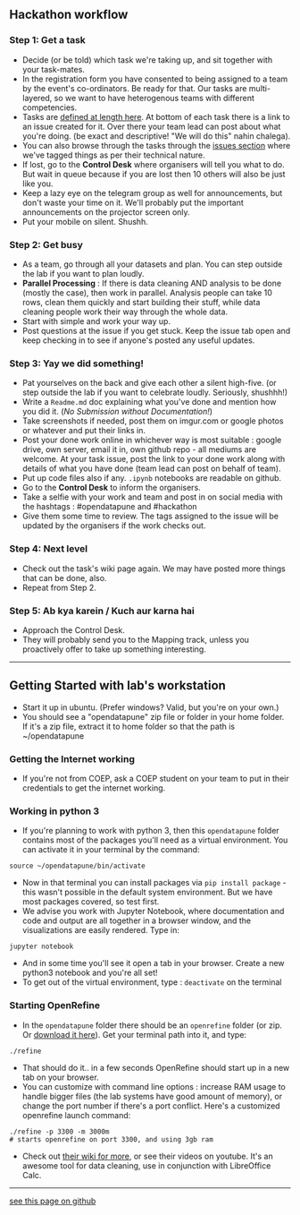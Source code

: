 ## Hackathon workflow

### Step 1: Get a task
- Decide (or be told) which task we're taking up, and sit together with your task-mates.
- In the registration form you have consented to being assigned to a team by the event's co-ordinators. Be ready for that. Our tasks are multi-layered, so we want to have heterogenous teams with different competencies.
- Tasks are [defined at length here](https://github.com/opendatapune/Problem-Statements/wiki). At bottom of each task there is a link to an issue created for it. Over there your team lead can post about what you're doing. (be exact and descriptive! "We will do this" nahin chalega).
- You can also browse through the tasks through the [issues section](https://github.com/opendatapune/Problem-Statements/issues) where we've tagged things as per their technical nature.
- If lost, go to the **Control Desk** where organisers will tell you what to do. But wait in queue because if you are lost then 10 others will also be just like you.
- Keep a lazy eye on the telegram group as well for announcements, but don't waste your time on it. We'll probably put the important announcements on the projector screen only.
- Put your mobile on silent. Shushh.

### Step 2: Get busy
- As a team, go through all your datasets and plan. You can step outside the lab if you want to plan loudly.
- **Parallel Processing** : If there is data cleaning AND analysis to be done (mostly the case), then work in parallel. Analysis people can take 10 rows, clean them quickly and start building their stuff, while data cleaning people work their way through the whole data.
- Start with simple and work your way up.
- Post questions at the issue if you get stuck. Keep the issue tab open and keep checking in to see if anyone's posted any useful updates.

### Step 3: Yay we did something!
- Pat yourselves on the back and give each other a silent high-five. (or step outside the lab if you want to celebrate loudly. Seriously, shushhh!)
- Write a `Readme.md` doc explaining what you've done and mention how you did it. (_No Submission without Documentation!_)
- Take screenshots if needed, post them on imgur.com or google photos or whatever and put their links in.
- Post your done work online in whichever way is most suitable : google drive, own server, email it in, own github repo - all mediums are welcome. At your task issue, post the link to your done work along with details of what you have done (team lead can post on behalf of team).
- Put up code files also if any. `.ipynb` notebooks are readable on github.
- Go to the **Control Desk** to inform the organisers.
- Take a selfie with your work and team and post in on social media with the hashtags : #opendatapune and #hackathon
- Give them some time to review. The tags assigned to the issue will be updated by the organisers if the work checks out.

### Step 4: Next level
- Check out the task's wiki page again. We may have posted more things that can be done, also.
- Repeat from Step 2.

### Step 5: Ab kya karein / Kuch aur karna hai
- Approach the Control Desk.
- They will probably send you to the Mapping track, unless you proactively offer to take up something interesting.

------

## Getting Started with lab's workstation
- Start it up in ubuntu. (Prefer windows? Valid, but you're on your own.) 
- You should see a "opendatapune" zip file or folder in your home folder. If it's a zip file, extract it to home folder so that the path is ~/opendatapune

### Getting the Internet working
- If you're not from COEP, ask a COEP student on your team to put in their credentials to get the internet working.

### Working in python 3
- If you're planning to work with python 3, then this `opendatapune` folder contains most of the packages you'll need as a virtual environment. You can activate it in your terminal by the command:  
```
source ~/opendatapune/bin/activate
```
- Now in that terminal you can install packages via `pip install package` - this wasn't possible in the default system environment. But we have most packages covered, so test first.
- We advise you work with Jupyter Notebook, where documentation and code and output are all together in a browser window, and the visualizations are easily rendered. Type in:  
```
jupyter notebook
``` 
- And in some time you'll see it open a tab in your browser. Create a new python3 notebook and you're all set!
- To get out of the virtual environment, type : `deactivate` on the terminal

### Starting OpenRefine
- In the `opendatapune` folder there should be an `openrefine` folder (or zip. Or [download it here](http://openrefine.org/)). Get your terminal path into it, and type:  
```
./refine
```
- That should do it.. in a few seconds OpenRefine should start up in a new tab on your browser.
- You can customize with command line options : increase RAM usage to handle bigger files (the lab systems have good amount of memory), or change the port number if there's a port conflict. Here's a customized openrefine launch command:  
```
./refine -p 3300 -m 3000m
# starts openrefine on port 3300, and using 3gb ram
```
- Check out [their wiki for more](https://github.com/OpenRefine/OpenRefine/wiki/Installation-Instructions), or see their videos on youtube. It's an awesome tool for data cleaning, use in conjunction with LibreOffice Calc.

-----

[see this page on github](https://github.com/opendatapune/opendatapune.github.io/blob/master/Instructions.md)
